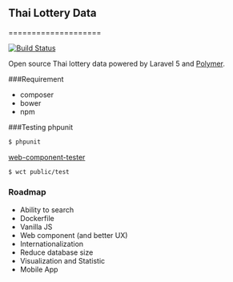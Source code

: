 ## Thai Lottery Data
====================

[![Build Status](https://travis-ci.org/idewz/thai-lotto.svg?branch=master)](https://travis-ci.org/idewz/thai-lotto)

Open source Thai lottery data powered by Laravel 5 and [Polymer](https://www.polymer-project.org).

###Requirement
* composer
* bower
* npm

###Testing
phpunit
```bash
$ phpunit
```
[web-component-tester](https://www.polymer-project.org/articles/unit-testing-elements.html)
```bash
$ wct public/test
```

### Roadmap

* Ability to search
* Dockerfile
* Vanilla JS
* Web component (and better UX)
* Internationalization
* Reduce database size
* Visualization and Statistic
* Mobile App
